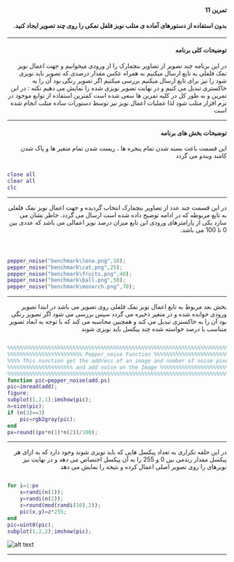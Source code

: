 <div dir="rtl">

#### تمرین 11

#### بدون استفاده از دستورهای آماده ی متلب نویز فلفل نمکی را روی چند تصویر ایجاد کنید.
***
#### توضیحات کلی برنامه
در این برنامه چند تصویر از تصاویر بنچمارک را از ورودی میخوانیم و جهت اعمال نویز نمک فلفلی به تابع ارسال میکنیم
 به همراه عکس مقدار درصدی که تصویر باید نویزی شود را نیز برای تابع ارسال میکنیم
 بررسی میکنیم اگر تصویر رنگی بود آن را به خاکستری تبدیل می کنیم
 و در نهایت تصویر نویزی شده را نمایش می دهیم
 نکته : در این تمرین و به طور کل در کلیه تمرین ها سعی شده است کمترین استفاده از توابع موجود در نرم افزار متلب شود لذا عملیات اعمال نویز نیز توسط دستورات ساده متلب انجام شده است
***

#### توضیحات بخش های برنامه
 این قسمت باعث بسته شدن تمام پنجره ها ، ریست شدن تمام متغیر ها و پاک شدن کامند ویندو می گردد <br />

</div>

```matlab

close all         
clear all         
clc    

```
***
<div dir="rtl">
 
  در این قسمت چند عدد از تصاویر بنچمارک انتخاب گردیده و جهت اعمال نویز نمک فلفلی به تابع مربوطه که در ادامه توضیح داده شده است ارسال می گردد. خاطر نشان می سازد یکی از پارامترهای ورودی این تابع میزان درصد نویز اعمالی می باشد که عددی بین 0 تا 100 می باشد.

 </div>
 
```matlab



pepper_noise("benchmark\lena.png",10);          
pepper_noise("benchmark\cat.png",25);           
pepper_noise("benchmark\fruits.png",40);          
pepper_noise("benchmark\ball.png",50);            
pepper_noise("benchmark\monarch.png",70);         
```
***
<div dir="rtl">
 
بخش بعد مربوط به تابع اعمال نویز نمک فلفلی روی تصویر می باشد
در ابتدا تصویر ورودی خوانده شده و در متغیر ذخیره می گردد سپس بررسی می شود اگر تصویر رنگی بود آن را به خاکستری تبدیل می کند و همچنین محاسبه می کند که با توجه به ابعاد تصویر متناسب با درصد خواسته شده چند پیکسل باید نویزی شوند

 </div>
 
```matlab

%%%%%%%%%%%%%%%%%%%%%%%%%%%%%%%%%%%%%%%%%%%%%%%%%%%%%%%%%%%%%%%%%%%%%%%%%%%
%%%%%%%%%%%%%%%%%%%%%%%% Pepper_noise Function %%%%%%%%%%%%%%%%%%%%%%%%%%%%
%%%% This nunction get the address of an image and number of noise pixel%%%
%%%%%%%%%%%%%%%%%%%%% and add noise on the Image %%%%%%%%%%%%%%%%%%%%%%%%%%
%%%%%%%%%%%%%%%%%%%%%%%%%%%%%%%%%%%%%%%%%%%%%%%%%%%%%%%%%%%%%%%%%%%%%%%%%%%
function pic=pepper_noise(add,ps)                
pic=imread(add);                                
figure;                                          
subplot(1,2,1);imshow(pic);                     
n=size(pic);                                    
if (n(3)==3)                                    
    pic=rgb2gray(pic);                          
end 
px=round((ps*n(1)*n(2))/100);                   
```
***
<div dir="rtl">
 
در این حلقه تکراری به تعداد پیکسل هایی که باید نویزی شوند وجود دارد که به ازای هر پیکسل مقدار رندمی بین 0 و 255 را به آن پیکسل اختصاص می دهد و در نهایت نیز
نویزهای را روی تصویر اصلی اعمال کرده و نتیجه را نمایش می دهد

 </div>
 
```matlab

for i=1:px                                      
    x=randi(n(1));                               
    y=randi(n(2));                                
    z=round(mod(randi(10),2));                 
    pic(x,y)=z*255;                           
end
pic=uint8(pic);                                  
subplot(1,2,2);imshow(pic);                    
```
![alt text](https://github.com/semnan-university-ai/image-processing-class/blob/93c12db2cfb86ef4cdafcc446aafe05d26bf73ea/excersiecs/alirezachaji/11/Exce11.png)
***

